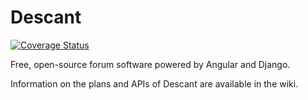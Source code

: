 # Descant
[![Coverage Status](https://coveralls.io/repos/Aurora0000/descant/badge.svg)](https://coveralls.io/r/Aurora0000/descant)


Free, open-source forum software powered by Angular and Django.

Information on the plans and APIs of Descant are available in the wiki.
